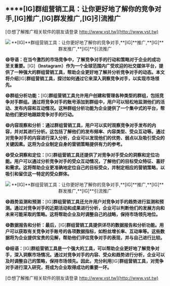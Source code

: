 ## ****[IG]**群组营销工具：让你更好地了解你的竞争对手,**[IG]**推广,**[IG]**群发推广,**[IG]**引流推广**

[😍想了解推广相关软件的朋友请登录 http://www.vst.tw](http://www.vst.tw)

 <center><img src="https://vst.tw/MP4/tuiguang/png/7.png" alt="**[IG]**群组营销工具：让你更好地了解你的竞争对手,**[IG]**推广,**[IG]**群发推广,**[IG]**引流推广"></center>

**😄导语：在当今激烈的市场竞争中，了解竞争对手的行动和策略对于企业的成功至关重要。**[IG]**（Instagram）作为一个全球范围内广受欢迎的社交媒体平台，提供了一种强大的群组营销工具，帮助企业更好地了解并分析竞争对手的动态。本文将介绍**[IG]**群组营销工具，探讨如何通过它来深入洞察竞争对手，以实现市场领先。**

**😄群组分析功能：**[IG]**群组营销工具允许用户创建和管理各种类型的群组，包括竞争对手群组。通过将竞争对手的账号添加到群组中，用户可以轻松地监测他们的活动、发布内容和互动情况。这种群组分析功能为企业提供了一个集中式的平台，帮助他们更好地跟踪竞争对手的行动。**

**😄内容观察和分析：通过群组营销工具，用户可以实时观察竞争对手发布的内容，并对其进行分析。这包括了解他们的发布频率、内容类型、受众互动等。通过对竞争对手的内容进行深入分析，企业可以发现他们的优势、弱点以及吸引受众的关键因素。这将为企业制定自身的营销策略提供有力的参考。**

**😄受众洞察和定位：**[IG]**群组营销工具还提供了对竞争对手受众的洞察和定位功能。用户可以通过分析竞争对手的受众互动情况，了解他们的目标受众特征、喜好和需求。这将帮助企业更准确地定位自己的目标受众，并制定相应的营销策略，以吸引和留住这一特定的受众群体。**

 <center><img src="https://vst.tw/MP4/tuiguang/png/5.png" alt="**[IG]**群组营销工具：让你更好地了解你的竞争对手,**[IG]**推广,**[IG]**群发推广,**[IG]**引流推广"></center>

**😄趋势监测和预测：**[IG]**群组营销工具还允许用户对竞争对手的趋势进行监测和预测。通过对竞争对手的近期活动和成果进行分析，企业可以判断他们的发展方向和未来可能采取的策略。这将帮助企业及时调整自己的战略，保持市场领先地位。**

**😄数据报告和分析：最后，**[IG]**群组营销工具提供详尽的数据报告和分析功能。用户可以获取有关竞争对手账号的各项数据指标，如粉丝增长率、互动率等。这些数据将为企业提供宝贵的见解，帮助他们评估竞争对手的表现，并与自己进行比较。**

**😄结语：**[IG]**群组营销工具是一个强大的工具，可以帮助企业更好地了解竞争对手，深入洞察市场情况。通过对竞争对手的内容、受众和趋势进行分析，企业可以及时调整自己的策略，保持市场领先。因此，充分利用**[IG]**群组营销工具，对竞争对手进行深入研究，将成为企业取得成功的重要一环。**

[😍想了解推广相关软件的朋友请登录 http://www.vst.tw](http://www.vst.tw)



